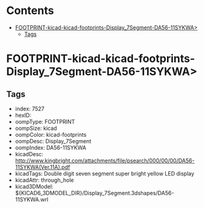 



Contents
========

* [FOOTPRINT-kicad-kicad-footprints-Display_7Segment-DA56-11SYKWA>](#footprint-kicad-kicad-footprints-display_7segment-da56-11sykwa)
	* [Tags](#tags)

# FOOTPRINT-kicad-kicad-footprints-Display_7Segment-DA56-11SYKWA>

## Tags

- index: 7527
- hexID: 
- oompType: FOOTPRINT
- oompSize: kicad
- oompColor: kicad-footprints
- oompDesc: Display_7Segment
- oompIndex: DA56-11SYKWA
- kicadDesc: http://www.kingbright.com/attachments/file/psearch/000/00/00/DA56-11SYKWA(Ver.11A).pdf
- kicadTags: Double digit seven segment super bright yellow LED display
- kicadAttr: through_hole
- kicad3DModel: ${KICAD6_3DMODEL_DIR}/Display_7Segment.3dshapes/DA56-11SYKWA.wrl
